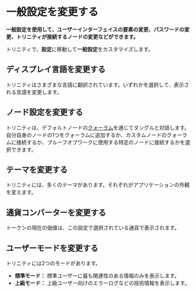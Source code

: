 # 一般設定を変更する
<!-- # Change the general settings -->

**一般設定を使用して、ユーザーインターフェイスの要素の変更、パスワードの変更、トリニティが接続するノードの変更などができます。**
<!-- **You can use the general settings to change elements of the user interface, change your password, and change the nodes to which Trinity connects.** -->

トリニティで、**設定**に移動して**一般設定**をカスタマイズします。
<!-- In Trinity, go to **Settings** to customize general settings. -->

## ディスプレイ言語を変更する
<!-- ## Change the display language -->

トリニティはさまざまな言語に翻訳されています。いずれかを選択して、表示される言語を変更します。
<!-- Trinity has been translated into different languages. Select one to change the language that's displayed. -->

## ノード設定を変更する
<!-- ## Change the node settings -->

トリニティは、デフォルトノードの[クォーラム](../concepts/node-quorum.md)を通じてタングルと対話します。自分自身のノードの1つをクォーラムに追加するか、カスタムノードのクォーラムに接続するか、プルーフオブワークに使用する特定のノードに接続するかを選択できます。
<!-- Trinity interacts with the Tangle through a [quorum](../concepts/node-quorum.md) of default nodes. You can choose to add one of your own nodes to the quorum, connect to a quorum of custom nodes, or connect to a specific node to use for proof of work. -->

## テーマを変更する
<!-- ## Change the theme -->

トリニティには、多くのテーマがあります。それぞれがアプリケーションの外観を変えます。
<!-- Trinity has many themes to choose from. Each one changes how the application looks. -->

## 通貨コンバーターを変更する
<!-- ## Change the currency converter -->

トークンの現在の価値は、この設定で選択されている通貨で表示されます。
<!-- The current value of the token is displayed in the currency that is selected in this setting. -->

## ユーザーモードを変更する
<!-- ## Change the user mode -->

トリニティには2つのモードがあります。
<!-- Trinity has two modes: -->

* **標準モード：** 標準ユーザーに最も関連性のある情報のみを表示します。
* **上級モード：** 上級ユーザー向けのエラーログなどの技術情報を表示します。
<!-- * **Standard mode:** Displays only the most relevant information for standard users -->
<!-- * **Advanced mode:** Displays technical information, such as error logs, for advanced users -->
